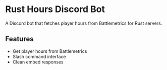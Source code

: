 # Rust Hours Discord Bot

A Discord bot that fetches player hours from Battlemetrics for Rust servers.

## Features

- Get player hours from Battlemetrics
- Slash command interface
- Clean embed responses
